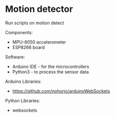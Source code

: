 # Motion detector
Run scripts on motion detect

Components:
- MPU-6050 accelerometer
- ESP8266 board

Software:
- Arduino IDE - for the microcontrollers
- Python3 - to process the sensor data

Arduino Libraries:
- https://github.com/nohorjo/arduinoWebSockets

Python Libraries:
- websockets
